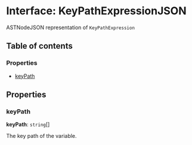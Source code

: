 # Interface: KeyPathExpressionJSON

ASTNodeJSON representation of `KeyPathExpression`

## Table of contents

### Properties

* [keyPath](/en/auto-docs/variable-core/interfaces/KeyPathExpressionJSON.md#keypath)

## Properties

### keyPath

**keyPath**: `string`\[]

The key path of the variable.
